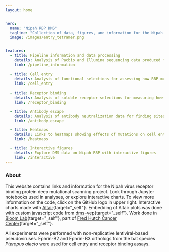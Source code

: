 ```yaml
---
layout: home


hero:
  name: "Nipah RBP DMS"
  tagline: "Collection of data, figures, and information for the Nipah virus receptor binding protein deep mutational scanning project"
  image: /images/entry_tetramer.png


features:
  - title: Pipeline information and data processing
    details: Analysis of Pacbio and Illumina sequencing data produced from deep mutational scanning experiments
    link: /pipeline_information
    
  - title: Cell entry
    details: Analysis of functional selections for assessing how RBP mutations impact cell entry
    link: /cell_entry
    
  - title: Receptor binding
    details: Analysis of soluble receptor selections for measuring how mutations affect binding to host receptors
    link: /receptor_binding

  - title: Antibody escape
    details: Analysis of antibody neutralization data for finding sites of escape in RBP
    link: /antibody_escape

  - title: Heatmaps
    details: Links to heatmaps showing effects of mutations on cell entry, receptor binding, and antibody escape
    link: /heatmaps

  - title: Interactive figures
    details: Explore DMS data on Nipah RBP with interactive figures
    link: /interactive
---
```


### About

This website contains links and information for the Nipah virus receptor binding protein deep mutational scanning project. Look through Jupyter notebooks used in analyses, or explore interactive charts. To view more information on the code, click on the GitHub logo in upper right. Interactive charts made with [Altair](https://altair-viz.github.io){target="_self"}. Embedding of Altair plots was done with custom javascript code from [dms-vep](https://github.com/dms-vep/dms-vep.github.io){target="_self"}. Work done in [Bloom Lab](https://research.fredhutch.org/bloom/en.html){target="_self"}, part of [Fred Hutch Cancer Center](https://www.fredhutch.org/en.html){target="_self"}.

All experiments were performed with non-replicative lentiviral-based pseudoviruses. Ephrin-B2 and Ephrin-B3 orthologs from the bat species *Pteropus alecto* were used for cell entry and receptor binding assays.


